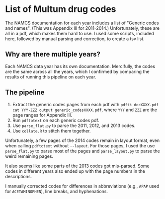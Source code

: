 # List of Multum drug codes

The NAMCS documentation for each year includes a list of "Generic codes and
names". (This was Appendix III for 2011-2014.) Unfortunately, these are all in
a pdf, which makes them hard to use. I used some scripts, included here,
followed by manual parsing and correction, to create a tsv list.

## Why are there multiple years?

Each NAMCS data year has its own documentation. Mercifully, the codes are the
same across all the years, which I confirmed by comparing the results of
running this pipeline on each year.

## The pipeline

1. Extract the generic codes pages from each pdf with `pdftk docXXXX.pdf cat YYY-ZZZ output generic_codesXXXX.pdf`, where `YYY` and `ZZZ` are the page ranges for Appendix III.
2. Run `pdftotext` on each generic codes pdf.
3. Use `parse_flat.py` to parse the 2011, 2012, and 2013 codes.
4. Use `collate.R` to stitch them together.

Unfortunately, a few pages of the 2014 codes remain in layout format, even when
calling `pdftotext` without `--layout`. For those pages, I used the use
`parse_flat.py` to parse most of the pages and `parse_layout.py` to parse the
weird remaining pages.

It also seems like some parts of the 2013 codes got mis-parsed. Some codes in
different years also ended up with the page numbers in the descriptions.

I manually corrected codes for differences in abbreviations (e.g., `APAP` used
for `ACETAMINOPHEN`), line breaks, and hyphenations.
